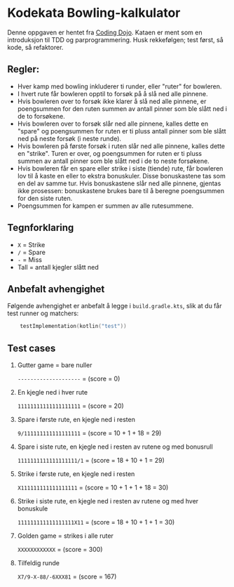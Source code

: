 ﻿# Kodekata Bowling-kalkulator

Denne oppgaven er hentet fra [Coding Dojo](http://codingdojo.org/kata/Bowling/). Kataen er ment som en introduksjon til TDD og parprogrammering. Husk rekkefølgen; test først, så kode, så refaktorer.

## Regler:
- Hver kamp med bowling inkluderer ti runder, eller "ruter" for bowleren.
- I hvert rute får bowleren opptil to forsøk på å slå ned alle pinnene.
- Hvis bowleren over to forsøk ikke klarer å slå ned alle pinnene, er poengsummen for den ruten summen av antall pinner som ble slått ned i de to forsøkene.
- Hvis bowleren over to forsøk slår ned alle pinnene, kalles dette en "spare" og poengsummen for ruten er ti pluss antall pinner som ble slått ned på neste forsøk 
  (i neste runde).
- Hvis bowleren på første forsøk i ruten slår ned alle pinnene, kalles dette en "strike". 
  Turen er over, og poengsummen for ruten er ti pluss summen av antall pinner som ble slått ned i de to neste forsøkene.
- Hvis bowleren får en spare eller strike i siste (tiende) rute, får bowleren lov til å kaste en eller to ekstra bonuskuler. 
  Disse bonuskastene tas som en del av samme tur. Hvis bonuskastene slår ned alle pinnene, gjentas ikke prosessen: 
  bonuskastene brukes bare til å beregne poengsummen for den siste ruten.
- Poengsummen for kampen er summen av alle rutesummene.


## Tegnforklaring
- `X` = Strike
- `/` = Spare
- `-` = Miss
- Tall = antall kjegler slått ned

## Anbefalt avhengighet

Følgende avhengighet er anbefalt å legge i `build.gradle.kts`, slik at du får test runner og matchers:

```kotlin
    testImplementation(kotlin("test"))
```

## Test cases
1. Gutter game = bare nuller

   `--------------------` = (score = 0)
2. En kjegle ned i hver rute 

   `11111111111111111111` = (score = 20)
3. Spare i første rute, en kjegle ned i resten

   `9/111111111111111111` = (score = 10 + 1 + 18 = 29)
4. Spare i siste rute, en kjegle ned i resten av rutene og med bonusrull

   `1111111111111111111/1` = (score = 18 + 10 + 1 = 29)
5. Strike i første rute, en kjegle ned i resten

    `X111111111111111111` = (score = 10 + 1 + 1 + 18 = 30)
6. Strike i siste rute, en kjegle ned i resten av rutene og med hver bonuskule
   
    `111111111111111111X11` = (score = 18 + 10 + 1 + 1 = 30)
7. Golden game = strikes i alle ruter
   
    `XXXXXXXXXXXX` = (score = 300)

8. Tilfeldig runde

    `X7/9-X-88/-6XXX81` = (score = 167)
